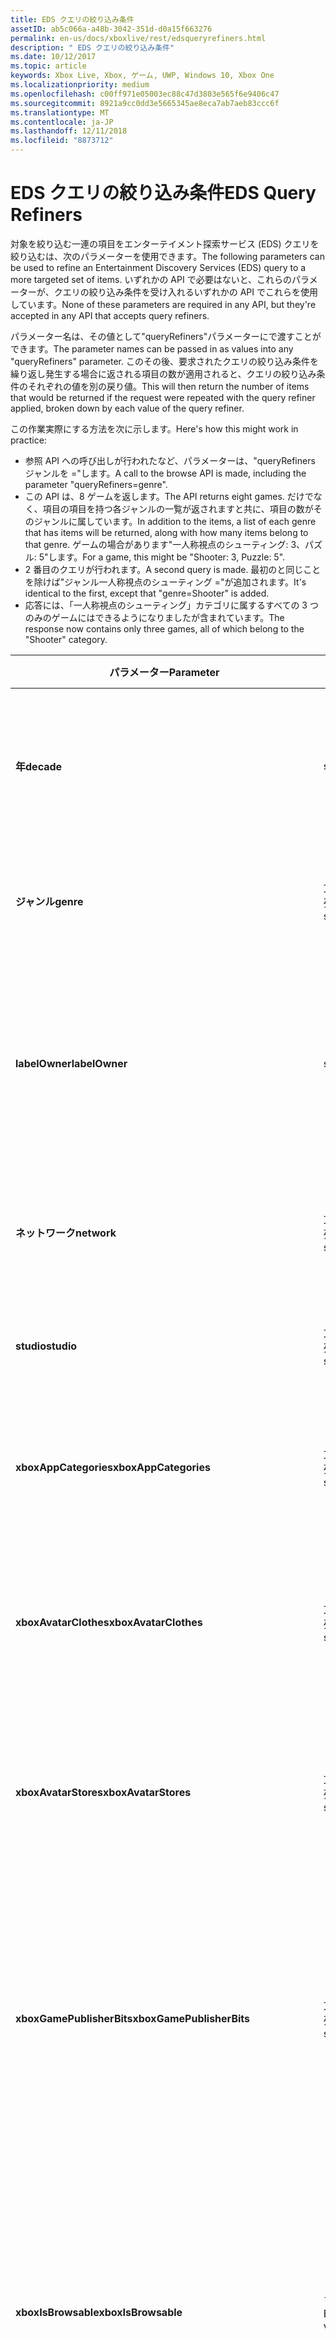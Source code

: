```yaml
---
title: EDS クエリの絞り込み条件
assetID: ab5c066a-a48b-3042-351d-d0a15f663276
permalink: en-us/docs/xboxlive/rest/edsqueryrefiners.html
description: " EDS クエリの絞り込み条件"
ms.date: 10/12/2017
ms.topic: article
keywords: Xbox Live, Xbox, ゲーム, UWP, Windows 10, Xbox One
ms.localizationpriority: medium
ms.openlocfilehash: c00ff971e05003ec88c47d3803e565f6e9406c47
ms.sourcegitcommit: 8921a9cc0dd3e5665345ae8eca7ab7aeb83ccc6f
ms.translationtype: MT
ms.contentlocale: ja-JP
ms.lasthandoff: 12/11/2018
ms.locfileid: "8873712"
---
```

# <a name="eds-query-refiners"></a><span data-ttu-id="d0b7a-104">EDS クエリの絞り込み条件</span><span class="sxs-lookup"><span data-stu-id="d0b7a-104">EDS Query Refiners</span></span>
 
<a id="ID4EO"></a>

  
 
<span data-ttu-id="d0b7a-105">対象を絞り込む一連の項目をエンターテイメント探索サービス (EDS) クエリを絞り込むは、次のパラメーターを使用できます。</span><span class="sxs-lookup"><span data-stu-id="d0b7a-105">The following parameters can be used to refine an Entertainment Discovery Services (EDS) query to a more targeted set of items.</span></span> <span data-ttu-id="d0b7a-106">いずれかの API で必要はないと、これらのパラメーターが、クエリの絞り込み条件を受け入れるいずれかの API でこれらを使用しています。</span><span class="sxs-lookup"><span data-stu-id="d0b7a-106">None of these parameters are required in any API, but they're accepted in any API that accepts query refiners.</span></span>
 
<span data-ttu-id="d0b7a-107">パラメーター名は、その値として"queryRefiners"パラメーターにで渡すことができます。</span><span class="sxs-lookup"><span data-stu-id="d0b7a-107">The parameter names can be passed in as values into any "queryRefiners" parameter.</span></span> <span data-ttu-id="d0b7a-108">このその後、要求されたクエリの絞り込み条件を繰り返し発生する場合に返される項目の数が適用されると、クエリの絞り込み条件のそれぞれの値を別の戻り値。</span><span class="sxs-lookup"><span data-stu-id="d0b7a-108">This will then return the number of items that would be returned if the request were repeated with the query refiner applied, broken down by each value of the query refiner.</span></span>
 
<span data-ttu-id="d0b7a-109">この作業実際にする方法を次に示します。</span><span class="sxs-lookup"><span data-stu-id="d0b7a-109">Here's how this might work in practice:</span></span>
 
   * <span data-ttu-id="d0b7a-110">参照 API への呼び出しが行われたなど、パラメーターは、"queryRefiners ジャンルを ="します。</span><span class="sxs-lookup"><span data-stu-id="d0b7a-110">A call to the browse API is made, including the parameter "queryRefiners=genre".</span></span>
   * <span data-ttu-id="d0b7a-111">この API は、8 ゲームを返します。</span><span class="sxs-lookup"><span data-stu-id="d0b7a-111">The API returns eight games.</span></span> <span data-ttu-id="d0b7a-112">だけでなく、項目の項目を持つ各ジャンルの一覧が返されますと共に、項目の数がそのジャンルに属しています。</span><span class="sxs-lookup"><span data-stu-id="d0b7a-112">In addition to the items, a list of each genre that has items will be returned, along with how many items belong to that genre.</span></span> <span data-ttu-id="d0b7a-113">ゲームの場合があります"一人称視点のシューティング: 3、パズル: 5"します。</span><span class="sxs-lookup"><span data-stu-id="d0b7a-113">For a game, this might be "Shooter: 3, Puzzle: 5".</span></span>
   * <span data-ttu-id="d0b7a-114">2 番目のクエリが行われます。</span><span class="sxs-lookup"><span data-stu-id="d0b7a-114">A second query is made.</span></span> <span data-ttu-id="d0b7a-115">最初のと同じことを除けば"ジャンル一人称視点のシューティング ="が追加されます。</span><span class="sxs-lookup"><span data-stu-id="d0b7a-115">It's identical to the first, except that "genre=Shooter" is added.</span></span>
   * <span data-ttu-id="d0b7a-116">応答には、「一人称視点のシューティング」カテゴリに属するすべての 3 つのみのゲームにはできるようになりましたが含まれています。</span><span class="sxs-lookup"><span data-stu-id="d0b7a-116">The response now contains only three games, all of which belong to the "Shooter" category.</span></span>
  
| <span data-ttu-id="d0b7a-117">パラメーター</span><span class="sxs-lookup"><span data-stu-id="d0b7a-117">Parameter</span></span>| <span data-ttu-id="d0b7a-118">データ型</span><span class="sxs-lookup"><span data-stu-id="d0b7a-118">Data Type</span></span>| <span data-ttu-id="d0b7a-119">説明</span><span class="sxs-lookup"><span data-stu-id="d0b7a-119">Description</span></span>| 
| --- | --- | --- | 
| <b><span data-ttu-id="d0b7a-120">年</span><span class="sxs-lookup"><span data-stu-id="d0b7a-120">decade</span></span></b>| <span data-ttu-id="d0b7a-121">string</span><span class="sxs-lookup"><span data-stu-id="d0b7a-121">string</span></span>| <span data-ttu-id="d0b7a-122">10 年間ですべての項目する必要がありますリリースされています。</span><span class="sxs-lookup"><span data-stu-id="d0b7a-122">The decade in which all items must have been released.</span></span>| 
| <b><span data-ttu-id="d0b7a-123">ジャンル</span><span class="sxs-lookup"><span data-stu-id="d0b7a-123">genre</span></span></b>| <span data-ttu-id="d0b7a-124">文字列の配列</span><span class="sxs-lookup"><span data-stu-id="d0b7a-124">array of string</span></span>| <span data-ttu-id="d0b7a-125">すべての項目が必要なジャンルの一覧。</span><span class="sxs-lookup"><span data-stu-id="d0b7a-125">The list of genres that all items must have.</span></span>| 
| <b><span data-ttu-id="d0b7a-126">labelOwner</span><span class="sxs-lookup"><span data-stu-id="d0b7a-126">labelOwner</span></span></b>| <span data-ttu-id="d0b7a-127">string</span><span class="sxs-lookup"><span data-stu-id="d0b7a-127">string</span></span>| <span data-ttu-id="d0b7a-128">アーティスト、アルバム、またはトラックに関連付けられているミュージック ラベル。</span><span class="sxs-lookup"><span data-stu-id="d0b7a-128">The music label associated with the artist, album, or track.</span></span>| 
| <b><span data-ttu-id="d0b7a-129">ネットワーク</span><span class="sxs-lookup"><span data-stu-id="d0b7a-129">network</span></span></b>| <span data-ttu-id="d0b7a-130">文字列の配列</span><span class="sxs-lookup"><span data-stu-id="d0b7a-130">array of string</span></span>| <span data-ttu-id="d0b7a-131">このネットワークは、項目を作成します。</span><span class="sxs-lookup"><span data-stu-id="d0b7a-131">The network that created the items.</span></span>| 
| <b><span data-ttu-id="d0b7a-132">studio</span><span class="sxs-lookup"><span data-stu-id="d0b7a-132">studio</span></span></b>| <span data-ttu-id="d0b7a-133">文字列の配列</span><span class="sxs-lookup"><span data-stu-id="d0b7a-133">array of string</span></span>| <span data-ttu-id="d0b7a-134">この studio アイテムを作成します。</span><span class="sxs-lookup"><span data-stu-id="d0b7a-134">The studio that created the items.</span></span>| 
| <b><span data-ttu-id="d0b7a-135">xboxAppCategories</span><span class="sxs-lookup"><span data-stu-id="d0b7a-135">xboxAppCategories</span></span></b>| <span data-ttu-id="d0b7a-136">文字列の配列</span><span class="sxs-lookup"><span data-stu-id="d0b7a-136">array of string</span></span>| <span data-ttu-id="d0b7a-137">すべての Xbox アプリに必要なカテゴリの一覧。</span><span class="sxs-lookup"><span data-stu-id="d0b7a-137">The list of categories that all Xbox Apps must have.</span></span>| 
| <b><span data-ttu-id="d0b7a-138">xboxAvatarClothes</span><span class="sxs-lookup"><span data-stu-id="d0b7a-138">xboxAvatarClothes</span></span></b>| <span data-ttu-id="d0b7a-139">文字列の配列</span><span class="sxs-lookup"><span data-stu-id="d0b7a-139">array of string</span></span>| <span data-ttu-id="d0b7a-140">洋服の種類の一覧のすべての Xbox アバター項目が必要です。</span><span class="sxs-lookup"><span data-stu-id="d0b7a-140">The list of clothing types all Xbox Avatar items must have.</span></span>| 
| <b><span data-ttu-id="d0b7a-141">xboxAvatarStores</span><span class="sxs-lookup"><span data-stu-id="d0b7a-141">xboxAvatarStores</span></span></b>| <span data-ttu-id="d0b7a-142">文字列の配列</span><span class="sxs-lookup"><span data-stu-id="d0b7a-142">array of string</span></span>| <span data-ttu-id="d0b7a-143">アバター項目が所属する必要があるすべての Xbox にストアの一覧。</span><span class="sxs-lookup"><span data-stu-id="d0b7a-143">The list of stores to which all Xbox avatar items must belong.</span></span>| 
| <b><span data-ttu-id="d0b7a-144">xboxGamePublisherBits</span><span class="sxs-lookup"><span data-stu-id="d0b7a-144">xboxGamePublisherBits</span></span></b>| <span data-ttu-id="d0b7a-145">文字列の配列</span><span class="sxs-lookup"><span data-stu-id="d0b7a-145">array of string</span></span>| <span data-ttu-id="d0b7a-146">すべてのゲームの種類の項目や AppType 項目に対して設定する必要がありますゲーム パブリッシャー ビットの一覧。</span><span class="sxs-lookup"><span data-stu-id="d0b7a-146">The list of game publisher bits that must be set on all GameType items or AppType items.</span></span>| 
| <b><span data-ttu-id="d0b7a-147">xboxIsBrowsable</span><span class="sxs-lookup"><span data-stu-id="d0b7a-147">xboxIsBrowsable</span></span></b>| <span data-ttu-id="d0b7a-148">ブール値</span><span class="sxs-lookup"><span data-stu-id="d0b7a-148">Boolean value</span></span>| <span data-ttu-id="d0b7a-149"><b>True</b>を返す場合は、実践的なコンテンツだけでなく、直接操作できる完全なゲームです。</span><span class="sxs-lookup"><span data-stu-id="d0b7a-149">If <b>true</b>, will return full games which are not directly actionable in addition to actionable content.</span></span> <span data-ttu-id="d0b7a-150">既定値は<b>false</b>。</span><span class="sxs-lookup"><span data-stu-id="d0b7a-150">Defaults to <b>false</b>.</span></span>| 
| <b><span data-ttu-id="d0b7a-151">xboxHasChildMediaItemTypes</span><span class="sxs-lookup"><span data-stu-id="d0b7a-151">xboxHasChildMediaItemTypes</span></span></b>| <span data-ttu-id="d0b7a-152">文字列の配列</span><span class="sxs-lookup"><span data-stu-id="d0b7a-152">array of string</span></span>| <span data-ttu-id="d0b7a-153">ゲームのメディアのグループで返された項目のすべてのメディア項目の種類は、指定された値のいずれかの子が必要です。</span><span class="sxs-lookup"><span data-stu-id="d0b7a-153">All returned items with a media group of Game must have children whose media item type is one of the provided values.</span></span>| 
  
<a id="ID4EEF"></a>

 
## <a name="see-also"></a><span data-ttu-id="d0b7a-154">関連項目</span><span class="sxs-lookup"><span data-stu-id="d0b7a-154">See also</span></span>
 
<a id="ID4EGF"></a>

 
##### <a name="parent"></a><span data-ttu-id="d0b7a-155">Parent</span><span class="sxs-lookup"><span data-stu-id="d0b7a-155">Parent</span></span>  

[<span data-ttu-id="d0b7a-156">その他の参照情報</span><span class="sxs-lookup"><span data-stu-id="d0b7a-156">Additional Reference</span></span>](atoc-xboxlivews-reference-additional.md)

  
<a id="ID4ESF"></a>

 
##### <a name="further-information"></a><span data-ttu-id="d0b7a-157">詳細情報</span><span class="sxs-lookup"><span data-stu-id="d0b7a-157">Further Information</span></span> 

[<span data-ttu-id="d0b7a-158">マーケットプレース URI</span><span class="sxs-lookup"><span data-stu-id="d0b7a-158">Marketplace URIs</span></span>](../uri/marketplace/atoc-reference-marketplace.md)

   
